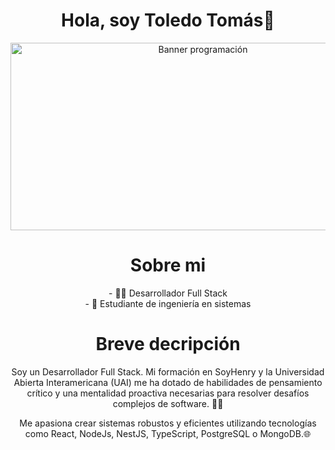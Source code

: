 <div align="center">
<h1 align="center">
    Hola, soy Toledo Tomás👋
</h1>
<img align="center" width="600px" height="300px" src="https://kinsta.com/es/wp-content/uploads/sites/8/2021/12/back-end-developer.png" alt="Banner programación">
<br>
<h1>
    Sobre mi
</h1>
- 👨‍💻 Desarrollador Full Stack
<br>
- 📖 Estudiante de ingeniería en sistemas
<br>
<h1>
Breve decripción
</h1>
<p>Soy un Desarrollador Full Stack. Mi formación en SoyHenry y la Universidad Abierta Interamericana (UAI) me ha dotado de habilidades de pensamiento crítico y una mentalidad proactiva necesarias para resolver desafíos complejos de software. 🧑‍💻</p>
<p>Me apasiona crear sistemas robustos y eficientes utilizando tecnologías como React, NodeJs, NestJS, TypeScript, PostgreSQL o MongoDB.🌐</p>
</div>

